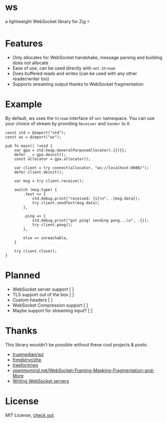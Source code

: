 ws
===========
a lightweight WebSocket library for Zig ⚡

Features
===========
* Only allocates for WebSocket handshake, message parsing and building does not allocate
* Ease of use, can be used directly with `net.Stream`
* Does buffered reads and writes (can be used with any other reader/writer too)
* Supports streaming output thanks to WebSocket fragmentation

Example
===========
By default, ws uses the `Stream` interface of `net` namespace.
You can use your choice of stream by providing `Receiver` and `Sender` to it.
```zig
const std = @import("std");
const ws = @import("ws");

pub fn main() !void {
    var gpa = std.heap.GeneralPurposeAllocator(.{}){};
    defer _ = gpa.deinit();
    const allocator = gpa.allocator();

    var client = try connect(allocator, "ws://localhost:8080/");
    defer client.deinit();

    var msg = try client.receive();

    switch (msg.type) {
        .text => {
            std.debug.print("received: {s}\n", .{msg.data});
            try client.sendText(msg.data);
        },

        .ping => {
            std.debug.print("got ping! sending pong...\n", .{});
            try client.pong();
        },

        else => unreachable,
    }

    try client.close();
}
```

Planned
===========
* WebSocket server support [ ]
* TLS support out of the box [ ]
* Custom headers [ ]
* WebSocket Compression support [ ]
* Maybe support for streaming input? [ ]

Thanks
===========
This library wouldn't be possible without these cool projects & posts:
* [truemedian/wz](https://github.com/truemedian/wz)
* [frmdstryr/zhp](https://github.com/frmdstryr/zhp/blob/master/src/websocket.zig)
* [treeform/ws](https://github.com/treeform/ws)
* [openmymind.net/WebSocket-Framing-Masking-Fragmentation-and-More](https://www.openmymind.net/WebSocket-Framing-Masking-Fragmentation-and-More/)
* [Writing WebSocket servers](https://developer.mozilla.org/en-US/docs/Web/API/WebSockets_API/Writing_WebSocket_servers)

License
===========
MIT License, [check out](https://github.com/nikneym/ws/blob/main/LICENSE).
